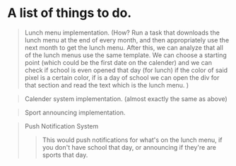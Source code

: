 # A list of things to do.

> Lunch menu implementation. (How? Run a task that downloads the lunch menu at the end of every month, and then appropriately use the next month to get the lunch menu. After this, we can analyze that all of the lunch menus use the same template. We can choose a starting point (which could be the first date on the calender) and we can check if school is even opened that day (for lunch) if the color of said pixel is a certain color, if is a day of school we can open the div for that section and read the text which is the lunch menu. )

> Calender system implementation. (almost exactly the same as above)

> Sport announcing implementation.

> Push Notification System
>> This would push notifications for what's on the lunch menu, if you don't have school that day, or announcing if they're are sports that day.
